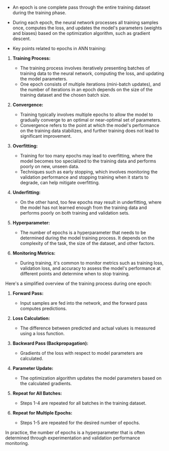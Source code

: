 - An epoch is one complete pass through the entire training dataset during the training phase. 
- During each epoch, the neural network processes all training samples once, computes the loss, and updates the model's parameters (weights and biases) based on the optimization algorithm, such as gradient descent.

- Key points related to epochs in ANN training:

1. **Training Process:**
   - The training process involves iteratively presenting batches of training data to the neural network, computing the loss, and updating the model parameters.
   - One epoch consists of multiple iterations (mini-batch updates), and the number of iterations in an epoch depends on the size of the training dataset and the chosen batch size.

2. **Convergence:**
   - Training typically involves multiple epochs to allow the model to gradually converge to an optimal or near-optimal set of parameters.
   - Convergence refers to the point at which the model's performance on the training data stabilizes, and further training does not lead to significant improvement.

3. **Overfitting:**
   - Training for too many epochs may lead to overfitting, where the model becomes too specialized to the training data and performs poorly on new, unseen data.
   - Techniques such as early stopping, which involves monitoring the validation performance and stopping training when it starts to degrade, can help mitigate overfitting.

4. **Underfitting:**
   - On the other hand, too few epochs may result in underfitting, where the model has not learned enough from the training data and performs poorly on both training and validation sets.

5. **Hyperparameter:**
   - The number of epochs is a hyperparameter that needs to be determined during the model training process. It depends on the complexity of the task, the size of the dataset, and other factors.

6. **Monitoring Metrics:**
   - During training, it's common to monitor metrics such as training loss, validation loss, and accuracy to assess the model's performance at different points and determine when to stop training.

Here's a simplified overview of the training process during one epoch:

1. **Forward Pass:**
   - Input samples are fed into the network, and the forward pass computes predictions.

2. **Loss Calculation:**
   - The difference between predicted and actual values is measured using a loss function.

3. **Backward Pass (Backpropagation):**
   - Gradients of the loss with respect to model parameters are calculated.

4. **Parameter Update:**
   - The optimization algorithm updates the model parameters based on the calculated gradients.

5. **Repeat for All Batches:**
   - Steps 1-4 are repeated for all batches in the training dataset.

6. **Repeat for Multiple Epochs:**
   - Steps 1-5 are repeated for the desired number of epochs.

In practice, the number of epochs is a hyperparameter that is often determined through experimentation and validation performance monitoring.

